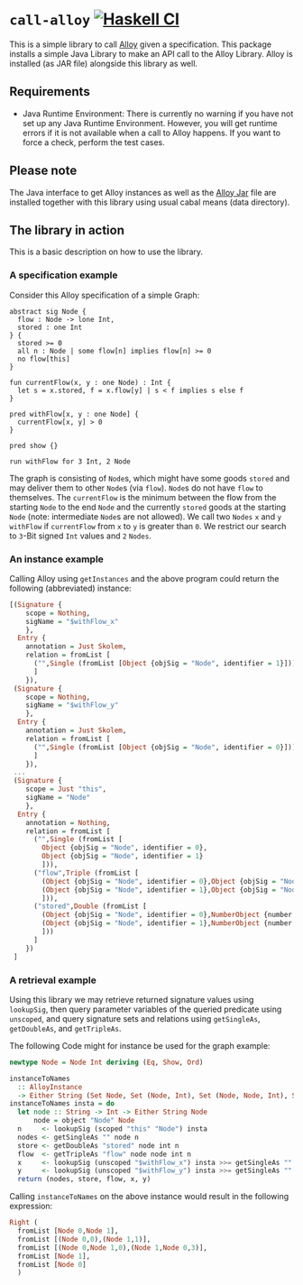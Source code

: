 # `call-alloy` [![Haskell CI](https://github.com/marcellussiegburg/call-alloy/workflows/Haskell%20CI/badge.svg)](https://github.com/marcellussiegburg/call-alloy/actions?query=workflow%3A%22Haskell+CI%22+branch%3Amaster)

This is a simple library to call [Alloy](http://alloytools.org) given a specification.
This package installs a simple Java Library to make an API call to the Alloy Library.
Alloy is installed (as JAR file) alongside this library as well.

## Requirements

- Java Runtime Environment:
  There is currently no warning if you have not set up any Java Runtime Environment.
  However, you will get runtime errors if it is not available when a call to Alloy happens.
  If you want to force a check, perform the test cases.

## Please note

The Java interface to get Alloy instances as well as the
[Alloy Jar](https://github.com/AlloyTools/org.alloytools.alloy/releases/download/v5.1.0/org.alloytools.alloy.dist.jar)
file are installed together with this library using usual cabal means (data directory).

## The library in action

This is a basic description on how to use the library.

### A specification example

Consider this Alloy specification of a simple Graph:

```Alloy
abstract sig Node {
  flow : Node -> lone Int,
  stored : one Int
} {
  stored >= 0
  all n : Node | some flow[n] implies flow[n] >= 0
  no flow[this]
}

fun currentFlow(x, y : one Node) : Int {
  let s = x.stored, f = x.flow[y] | s < f implies s else f
}

pred withFlow[x, y : one Node] {
  currentFlow[x, y] > 0
}

pred show {}

run withFlow for 3 Int, 2 Node
```

The graph is consisting of `Node`s, which might have some goods `stored` and may deliver them to other `Node`s (via `flow`).
`Node`s do not have `flow` to themselves.
The `currentFlow` is the minimum between the flow from the starting `Node` to the end `Node` and the currently `stored` goods at the starting `Node` (note: intermediate `Node`s are not allowed).
We call two `Nodes` `x` and `y` `withFlow` if `currentFlow` from `x` to `y` is greater than `0`.
We restrict our search to `3`-Bit signed `Int` values and `2` `Nodes`.

### An instance example

Calling Alloy using `getInstances` and the above program
could return the following (abbreviated) instance:

``` Haskell
[(Signature {
    scope = Nothing,
    sigName = "$withFlow_x"
    },
  Entry {
    annotation = Just Skolem,
    relation = fromList [
      ("",Single (fromList [Object {objSig = "Node", identifier = 1}]))
      ]
    }),
 (Signature {
    scope = Nothing,
    sigName = "$withFlow_y"
    },
  Entry {
    annotation = Just Skolem,
    relation = fromList [
      ("",Single (fromList [Object {objSig = "Node", identifier = 0}]))
      ]
    }),
 ...
 (Signature {
    scope = Just "this",
    sigName = "Node"
    },
  Entry {
    annotation = Nothing,
    relation = fromList [
      ("",Single (fromList [
        Object {objSig = "Node", identifier = 0},
        Object {objSig = "Node", identifier = 1}
        ])),
      ("flow",Triple (fromList [
        (Object {objSig = "Node", identifier = 0},Object {objSig = "Node", identifier = 1},NumberObject {number = 0}),
        (Object {objSig = "Node", identifier = 1},Object {objSig = "Node", identifier = 0},NumberObject {number = 3})
        ])),
      ("stored",Double (fromList [
        (Object {objSig = "Node", identifier = 0},NumberObject {number = 0}),
        (Object {objSig = "Node", identifier = 1},NumberObject {number = 1})
        ]))
      ]
    })
 ]
```

### A retrieval example

Using this library we may retrieve returned signature values using `lookupSig`,
then query parameter variables of the queried predicate using `unscoped`,
and query signature sets and relations using `getSingleAs`, `getDoubleAs`, and `getTripleAs`.

The following Code might for instance be used for the graph example:

``` Haskell
newtype Node = Node Int deriving (Eq, Show, Ord)

instanceToNames
  :: AlloyInstance
  -> Either String (Set Node, Set (Node, Int), Set (Node, Node, Int), Set (Node), Set (Node))
instanceToNames insta = do
  let node :: String -> Int -> Either String Node
      node = object "Node" Node
  n     <- lookupSig (scoped "this" "Node") insta
  nodes <- getSingleAs "" node n
  store <- getDoubleAs "stored" node int n
  flow  <- getTripleAs "flow" node node int n
  x     <- lookupSig (unscoped "$withFlow_x") insta >>= getSingleAs "" node
  y     <- lookupSig (unscoped "$withFlow_y") insta >>= getSingleAs "" node
  return (nodes, store, flow, x, y)
```

Calling `instanceToNames` on the above instance would result in the following expression:

``` Haskell
Right (
  fromList [Node 0,Node 1],
  fromList [(Node 0,0),(Node 1,1)],
  fromList [(Node 0,Node 1,0),(Node 1,Node 0,3)],
  fromList [Node 1],
  fromList [Node 0]
  )
```
